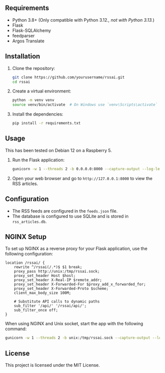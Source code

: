 ## Requirements

- Python 3.8+ (Only compatible with Python 3.12.*, not with Python 3.13.*)
- Flask
- Flask-SQLAlchemy
- feedparser
- Argos Translate

## Installation

1. Clone the repository:
    ```sh
    git clone https://github.com/yourusername/rssai.git
    cd rssai
    ```

2. Create a virtual environment:
    ```sh
    python -m venv venv
    source venv/bin/activate  # On Windows use `venv\Scripts\activate`
    ```

3. Install the dependencies:
    ```sh
    pip install -r requirements.txt
    ```

## Usage

This has been tested on Debian 12 on a Raspberry 5.

1. Run the Flask application:
    ```sh
    gunicorn -w 1 --threads 2 -b 0.0.0.0:8000 --capture-output --log-level=debug wsgi:app
    ```

2. Open your web browser and go to `http://127.0.0.1:8000` to view the RSS articles.

## Configuration

- The RSS feeds are configured in the `feeds.json` file.
- The database is configured to use SQLite and is stored in `rss_articles.db`.

## NGINX Setup

To set up NGINX as a reverse proxy for your Flask application, use the following configuration:

```nginx
location /rssai/ {
    rewrite ^/rssai(/.*)$ $1 break;
    proxy_pass http://unix:/tmp/rssai.sock;
    proxy_set_header Host $host;
    proxy_set_header X-Real-IP $remote_addr;
    proxy_set_header X-Forwarded-For $proxy_add_x_forwarded_for;
    proxy_set_header X-Forwarded-Proto $scheme;
    client_max_body_size 100M;

    # Substitute API calls to dynamic paths
    sub_filter '/api/' '/rssai/api/';
    sub_filter_once off;
}
```

When using NGINX and Unix socket, start the app with the following command:

```sh
gunicorn -w 1 --threads 2 -b unix:/tmp/rssai.sock --capture-output --log-level=debug wsgi:app
```

## License

This project is licensed under the MIT License.
